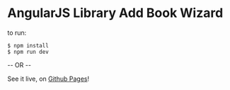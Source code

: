 # AngularJS Library Add Book Wizard
to run:
```
$ npm install
$ npm run dev
```
-- OR --

See it live, on [Github Pages](https://snstrauss.github.io/angularjs-library-add-book-wizard/)!